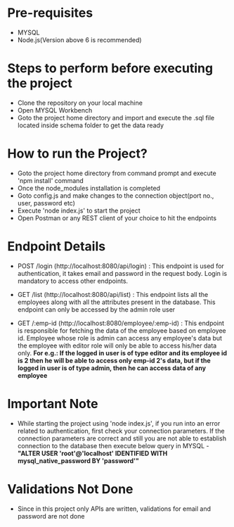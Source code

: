 # Pre-requisites
  - MYSQL
  - Node.js(Version above 6 is recommended)
  
# Steps to perform before executing the project
  - Clone the repository on  your local machine
  - Open MYSQL Workbench
  - Goto the project home directory and import and execute the .sql file located inside schema folder to get the data ready
  
# How to run the Project?
  - Goto the project home directory from command prompt and execute 'npm install' command
  - Once the node_modules installation is completed
  - Goto config.js and make changes to the connection object(port no., user, password etc)
  - Execute 'node index.js' to start the project
  - Open Postman or any REST client of your choice to hit the endpoints
  
# Endpoint Details  
  - POST  /login (http://localhost:8080/api/login) : 
    This endpoint is used for authentication, it takes email and password in the request body. Login is mandatory to access other endpoints.
  
  - GET  /list (http://localhost:8080/api/list) : 
    This endpoint lists all the employees along with all the attributes present in the database. This endpoint can only be accessed by the admin role user
    
  - GET  /:emp-id (http://localhost:8080/employee/:emp-id) : 
    This endpoint is responsible for fetching the data of the employee based on employee id. Employee whose role is admin can access any employee's data but the employee with editor role will only be able to access his/her data only. **For e.g.: If the logged in user is of type editor and its employee id is 2 then he will be able to access only emp-id 2's data, but if the logged in user is of type admin, then he can access data of any employee**
    
# Important Note
  - While starting the project using 'node index.js', if you run into an error related to authentication, first check your connection parameters. If the connection parameters are correct and still you are not able to establish connection to the database then execute below query in MYSQL - **"ALTER USER 'root'@'localhost' IDENTIFIED WITH mysql_native_password BY 'password'"**
  
# Validations Not Done
  - Since in this project only APIs are written, validations for email and password are not done
